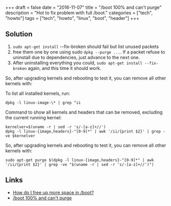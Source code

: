 +++
draft = false
date = "2016-11-07"
title = "/boot 100% and can't purge"
description = "Hot to fix problem with full /boot."
categories = ["tech", "howto"]
tags = ["tech", "howto", "linux", "boot", "header"]
+++

## Solution

1. `sudo apt-get install` --fix-broken should fail but list unused packets
1. free them one by one using sudo `dpkg --purge ...`. If a packet refuse to uninstall due to dependencies, just advance to the next one.
1. After uninstalling everything you could, `sudo apt-get install --fix-broken` again, and this time it should work.

So, after upgrading kernels and rebooting to test it, you can remove all other kernels with:

To list all installed kernels, run:

```
dpkg -l linux-image-\* | grep ^ii
```

Command to show all kernels and headers that can be removed, excluding the current running kernel:

```
kernelver=$(uname -r | sed -r 's/-[a-z]+//')
dpkg -l linux-{image,headers}-"[0-9]*" | awk '/ii/{print $2}' | grep -ve $kernelver
```

So, after upgrading kernels and rebooting to test it, you can remove all other kernels with:

```
sudo apt-get purge $(dpkg -l linux-{image,headers}-"[0-9]*" | awk '/ii/{print $2}' | grep -ve "$(uname -r | sed -r 's/-[a-z]+//')")
```

## Links

* [How do I free up more space in /boot?](http://askubuntu.com/questions/89710/how-do-i-free-up-more-space-in-boot)
* [/boot 100% and can't purge](http://askubuntu.com/questions/337456/boot-100-and-cant-purge)
